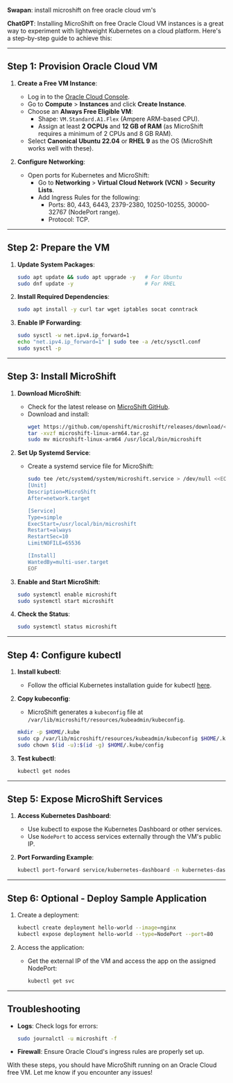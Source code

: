 **Swapan**: install microshift on free oracle cloud vm's

**ChatGPT**: Installing MicroShift on free Oracle Cloud VM instances is a great way to experiment with lightweight Kubernetes on a cloud platform. Here's a step-by-step guide to achieve this:

---

## **Step 1: Provision Oracle Cloud VM**
1. **Create a Free VM Instance**:
   - Log in to the [Oracle Cloud Console](https://cloud.oracle.com/).
   - Go to **Compute** > **Instances** and click **Create Instance**.
   - Choose an **Always Free Eligible VM**:
     - Shape: `VM.Standard.A1.Flex` (Ampere ARM-based CPU).
     - Assign at least **2 OCPUs** and **12 GB of RAM** (as MicroShift requires a minimum of 2 CPUs and 8 GB RAM).
   - Select **Canonical Ubuntu 22.04** or **RHEL 9** as the OS (MicroShift works well with these).

2. **Configure Networking**:
   - Open ports for Kubernetes and MicroShift:
     - Go to **Networking** > **Virtual Cloud Network (VCN)** > **Security Lists**.
     - Add Ingress Rules for the following:
       - Ports: 80, 443, 6443, 2379-2380, 10250-10255, 30000-32767 (NodePort range).
       - Protocol: TCP.

---

## **Step 2: Prepare the VM**
1. **Update System Packages**:
   ```bash
   sudo apt update && sudo apt upgrade -y   # For Ubuntu
   sudo dnf update -y                       # For RHEL
   ```

2. **Install Required Dependencies**:
   ```bash
   sudo apt install -y curl tar wget iptables socat conntrack
   ```

3. **Enable IP Forwarding**:
   ```bash
   sudo sysctl -w net.ipv4.ip_forward=1
   echo "net.ipv4.ip_forward=1" | sudo tee -a /etc/sysctl.conf
   sudo sysctl -p
   ```

---

## **Step 3: Install MicroShift**
1. **Download MicroShift**:
   - Check for the latest release on [MicroShift GitHub](https://github.com/openshift/microshift/releases).
   - Download and install:
     ```bash
     wget https://github.com/openshift/microshift/releases/download/<version>/microshift-linux-arm64.tar.gz
     tar -xvzf microshift-linux-arm64.tar.gz
     sudo mv microshift-linux-arm64 /usr/local/bin/microshift
     ```

2. **Set Up Systemd Service**:
   - Create a systemd service file for MicroShift:
     ```bash
     sudo tee /etc/systemd/system/microshift.service > /dev/null <<EOF
     [Unit]
     Description=MicroShift
     After=network.target

     [Service]
     Type=simple
     ExecStart=/usr/local/bin/microshift
     Restart=always
     RestartSec=10
     LimitNOFILE=65536

     [Install]
     WantedBy=multi-user.target
     EOF
     ```

3. **Enable and Start MicroShift**:
   ```bash
   sudo systemctl enable microshift
   sudo systemctl start microshift
   ```

4. **Check the Status**:
   ```bash
   sudo systemctl status microshift
   ```

---

## **Step 4: Configure kubectl**
1. **Install kubectl**:
   - Follow the official Kubernetes installation guide for kubectl [here](https://kubernetes.io/docs/tasks/tools/install-kubectl/).

2. **Copy kubeconfig**:
   - MicroShift generates a `kubeconfig` file at `/var/lib/microshift/resources/kubeadmin/kubeconfig`.
   ```bash
   mkdir -p $HOME/.kube
   sudo cp /var/lib/microshift/resources/kubeadmin/kubeconfig $HOME/.kube/config
   sudo chown $(id -u):$(id -g) $HOME/.kube/config
   ```

3. **Test kubectl**:
   ```bash
   kubectl get nodes
   ```

---

## **Step 5: Expose MicroShift Services**
1. **Access Kubernetes Dashboard**:
   - Use kubectl to expose the Kubernetes Dashboard or other services.
   - Use `NodePort` to access services externally through the VM's public IP.

2. **Port Forwarding Example**:
   ```bash
   kubectl port-forward service/kubernetes-dashboard -n kubernetes-dashboard 8080:443
   ```

---

## **Step 6: Optional - Deploy Sample Application**
1. Create a deployment:
   ```bash
   kubectl create deployment hello-world --image=nginx
   kubectl expose deployment hello-world --type=NodePort --port=80
   ```

2. Access the application:
   - Get the external IP of the VM and access the app on the assigned NodePort:
     ```bash
     kubectl get svc
     ```

---

## **Troubleshooting**
- **Logs**: Check logs for errors:
  ```bash
  sudo journalctl -u microshift -f
  ```
- **Firewall**: Ensure Oracle Cloud's ingress rules are properly set up.

With these steps, you should have MicroShift running on an Oracle Cloud free VM. Let me know if you encounter any issues!

